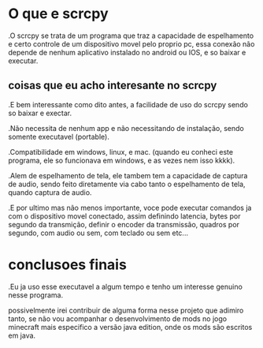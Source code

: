 

# O que e scrcpy

.O scrcpy se trata de um programa que traz a capacidade de espelhamento e certo controle de um dispositivo movel pelo proprio pc, essa conexão não depende de nenhum aplicativo instalado no android ou IOS, e so baixar e executar.

## coisas que eu acho interesante no scrcpy

.E bem interessante como dito antes, a facilidade de uso do scrcpy sendo so baixar e exectar.

.Não necessita de nenhum app e não necessitando de instalação, sendo somente executavel (portable).

.Compatibilidade em windows, linux, e mac.
(quando eu conheci este programa, ele so funcionava em windows, e as vezes nem isso kkkk).

.Alem de espelhamento de tela, ele tambem tem a capacidade de captura de audio, sendo feito diretamente via cabo tanto o espelhamento de tela, quando captura de audio.

.E por ultimo mas não menos importante, voce pode executar comandos ja com o dispositivo movel conectado, assim definindo latencia, bytes por segundo da transmição, definir o encoder da transmissão, quadros por segundo, com audio ou sem, com teclado ou sem etc...

# conclusoes finais

.Eu ja uso esse executavel a algum tempo e tenho um interesse genuino nesse programa.

possivelmente irei contribuir de alguma forma nesse projeto que adimiro tanto, se não vou acompanhar o desenvolvimento de mods no jogo minecraft mais especifico a versão java edition, onde os mods são escritos em java.
